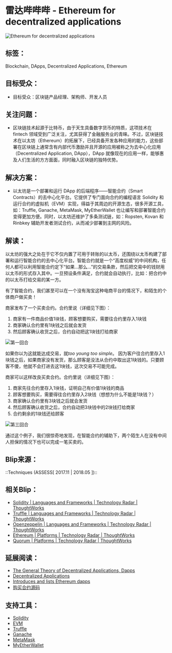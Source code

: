 # 雷达哔哔哔 - Ethereum for decentralized applications

![Ethereum for decentralized applications](https://upload-images.jianshu.io/upload_images/217988-c178b9527b06b960.png?imageMogr2/auto-orient/strip%7CimageView2/2/w/1240)

## 标签：

Blockchain, DApps, Decentralized Applications, Ethereum

## 目标受众：

* 目标受众：区块链产品经理、架构师、开发人员

## 关注问题：

* 区块链技术起源于比特币，由于天生具备数字货币的特质，这项技术在 fintech 领域受到广泛关注，尤其获得了金融服务业的青睐。不过，区块链技术在以太坊（Ethereum）的拓展下，已经具备开发各种应用的能力，这些部署在区块链上通常含有内部代币激励并且开源的应用被称之为去中心化应用（Decentralized Application, DApp），DApp 就像现在的应用一样，能够惠及人们生活的方方面面，同时融入区块链的独特优势。

## 解决方案：

* 以太坊是一个部署和运行 DApp 的后端程序——智能合约（Smart Contracts）的去中心化平台。它提供了专门面向合约的编程语言 Solidity 和运行合约的虚拟机（EVM）实现，得益于其周边的开源生态，很多开源工具，如：Truffle, Ganache, MetaMask, MyEtherWallet 也让编写和部署智能合约变得更加方便。同时，以太坊还维护了多条测试链，如：Ropsten, Kovan 和 Rinbkey 辅助开发者测试合约，从而减少部署到主网的风险。

## 解读：

以太坊的强大之处在于它不仅内置了可用于转账的以太币，还围绕以太币构建了部署和运行智能合约的去中心化平台。智能合约就是一个“高度权威”的中间机构，任何人都可以利用智能合约定下“如果...那么...”的交易条款，然后把交易中的钱财用以太币的形式存入其中。一旦预设条件满足，合约就会自动执行，比如：把合约中的以太币打给交易的某一方。

有了智能合约，我们甚至可以在一个没有淘宝这种电商平台的情况下，和陌生的个体商户做买卖！

商家发布了一个买卖合约。合约里说（详细见下图）：
1. 商家有一件商品价值1块钱，顾客想要购买，需要往合约里存入1块钱
2. 商家确认合约里有1块钱之后就会发货
3. 然后顾客确认收货之后，合约自动把这1块钱打给商家

![第一回合](https://upload-images.jianshu.io/upload_images/217988-e0e24f705c4c683d.jpeg?imageMogr2/auto-orient/strip%7CimageView2/2/w/1240)

如果你以为这就能达成交易，就*too young too simple*。
因为客户往合约里存入1块钱之后，如果商家没有发货，那么顾客是没法从合约中取出这1块钱的。只要顾客不傻，他就不会打进去这1块钱，这次交易不可能完成。

商家可以这样改良买卖合约。合约里说（详细见下图）：
1. 商家先往合约里存入1块钱，证明自己有价值1块钱的商品
2. 顾客想要购买，需要得往合约里存入2块钱（想想为什么不能是1块钱？）
3. 商家确认合约里有3块钱之后就会发货
4. 然后顾客确认收货之后，合约自动把3块钱中的2块钱打给商家
5. 合约剩余的1块钱还给顾客

![第三回合](https://upload-images.jianshu.io/upload_images/217988-48a43efdd6fb35ab.jpeg?imageMogr2/auto-orient/strip%7CimageView2/2/w/1240)

通过这个例子，我们很惊奇地发现，在智能合约的辅助下，两个陌生人在没有中间人担保的情况下也可以完成一笔买卖的。

## Blip来源：

::Techniques (ASSESS[ 2017.11 | 2018.05 ])::

## 相关Blip：

* [Solidity | Languages and Frameworks | Technology Radar | ThoughtWorks](https://www.thoughtworks.com/radar/languages-and-frameworks/solidity)
* [Truffle | Languages and Frameworks | Technology Radar | ThoughtWorks](https://www.thoughtworks.com/radar/languages-and-frameworks/truffle)
* [Openzeppelin | Languages and Frameworks | Technology Radar | ThoughtWorks](https://www.thoughtworks.com/radar/languages-and-frameworks/openzeppelin)
* [Ethereum | Platforms | Technology Radar | ThoughtWorks](https://www.thoughtworks.com/radar/platforms/ethereum)
* [Quorum | Platforms | Technology Radar | ThoughtWorks](https://www.thoughtworks.com/radar/platforms/quorum)

## 延展阅读：

* [The General Theory of Decentralized Applications, Dapps](https://github.com/DavidJohnstonCEO/DecentralizedApplications)
* [Decentralized Applications](https://blockchainhub.net/decentralized-applications-dapps/)
* [Introduces and lists Ethereum dapps](https://github.com/ethereum/wiki/wiki/Decentralized-apps-(dapps))
* [购买合约源码](https://github.com/crypedit/purchase)

## 支持工具：

* [Solidity](https://solidity.readthedocs.io/en/v0.4.24/)
* [EVM](https://github.com/ethereum/wiki/wiki/Ethereum-Virtual-Machine-(EVM)-Awesome-List)
* [Truffle](https://github.com/trufflesuite/truffle)
* [Ganache](https://truffleframework.com/ganache)
* [MetaMask](https://metamask.io/)
* [MyEtherWallet](https://www.myetherwallet.com/)
